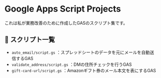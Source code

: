 # Google Apps Script Projects 
これは私が業務改善のために作成したGASのスクリプト集です。  
## 📌 スクリプト一覧 
- `auto_email/script.gs`
        ：スプレッドシートのデータを元にメールを自動送信するGAS 
- `validate_address/script.gs`
        ：DMの住所チェックを行うGAS
- `gift-card-url/script.gs`
        ：Amazonギフト券のメール本文を表にするGAS
